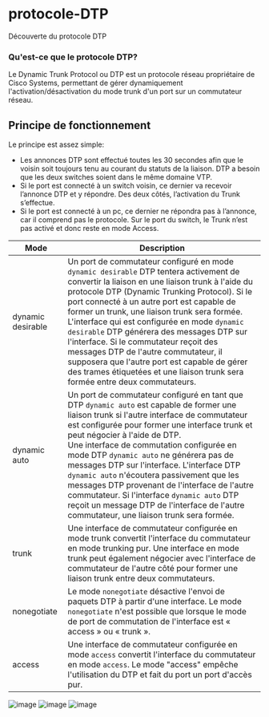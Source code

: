 # protocole-DTP
Découverte du protocole DTP

### Qu'est-ce que le protocole DTP?
Le Dynamic Trunk Protocol ou DTP est un protocole réseau propriétaire de Cisco Systems, permettant de gérer dynamiquement l'activation/désactivation du mode trunk d'un port sur un commutateur réseau.

## Principe de fonctionnement
Le principe est assez simple:

* Les annonces DTP sont effectué toutes les 30 secondes afin que le voisin soit toujours tenu au 
courant du statuts de la liaison. DTP a besoin que les deux switches soient dans le même domaine VTP.
* Si le port est connecté à un switch voisin, ce dernier va recevoir l’annonce DTP et y répondre. Des deux côtés, l’activation du Trunk s’effectue.
* Si le port est connecté à un pc, ce dernier ne répondra pas à l’annonce, car il comprend pas le protocole. Sur le port du switch, le Trunk n’est pas activé et donc reste en mode Access.

| Mode | Description |
| --- | --- |
| dynamic desirable | Un port de commutateur configuré en mode `dynamic desirable` DTP tentera activement de convertir la liaison en une liaison trunk à l'aide du protocole DTP (Dynamic Trunking Protocol). Si le port connecté à un autre port est capable de former un trunk, une liaison trunk sera formée. <br>L'interface qui est configurée en mode `dynamic desirable` DTP générera des messages DTP sur l'interface. Si le commutateur reçoit des messages DTP de l'autre commutateur, il supposera que l'autre port est capable de gérer des trames étiquetées et une liaison trunk sera formée entre deux commutateurs. |
| dynamic auto | Un port de commutateur configuré en tant que DTP `dynamic auto` est capable de former une liaison trunk si l'autre interface de commutateur est configurée pour former une interface trunk et peut négocier à l'aide de DTP. <br>Une interface de commutation configurée en mode DTP `dynamic auto` ne générera pas de messages DTP sur l'interface. L'interface DTP `dynamic auto` n'écoutera passivement que les messages DTP provenant de l'interface de l'autre commutateur. Si l'interface `dynamic auto` DTP reçoit un message DTP de l'interface de l'autre commutateur, une liaison trunk sera formée. |
| trunk | Une interface de commutateur configurée en mode trunk convertit l'interface du commutateur en mode trunking pur. Une interface en mode trunk peut également négocier avec l'interface de commutateur de l'autre côté pour former une liaison trunk entre deux commutateurs. |
| nonegotiate | Le mode `nonegotiate` désactive l'envoi de paquets DTP à partir d'une interface. Le mode `nonegotiate` n'est possible que lorsque le mode de port de commutation de l'interface est « access » ou « trunk ». |
| access | Une interface de commutateur configurée en mode `access` convertit l'interface du commutateur en mode `access`. Le mode "access" empêche l'utilisation du DTP et fait du port un port d'accès pur. |

![image](https://user-images.githubusercontent.com/83721477/165760428-7557fb30-291e-4e73-9f2e-9e283c074837.png)
![image](https://user-images.githubusercontent.com/83721477/165760475-01b83a69-e8d3-4d7a-b19c-e7d749567f07.png)
![image](https://user-images.githubusercontent.com/83721477/165760527-4f4c9307-61a3-4292-9277-45c3a10c7efd.png)
